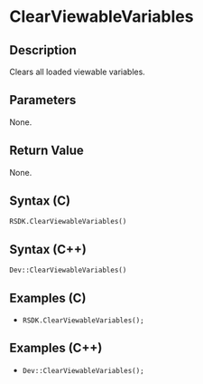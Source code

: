 # ClearViewableVariables

## Description
Clears all loaded viewable variables.

## Parameters
None.

## Return Value
None.

## Syntax (C)
```RSDK.ClearViewableVariables()```

## Syntax (C++)
```Dev::ClearViewableVariables()```

## Examples (C)
- ```RSDK.ClearViewableVariables();```

## Examples (C++)
- ```Dev::ClearViewableVariables();```